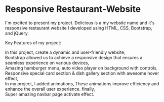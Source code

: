 # Responsive Restaurant-Website
 I'm excited to present my project. Delicious is a my website name and it's responsive restaurant website I developed using HTML, CSS, Bootstrap, and jQuery.

Key Features of my project:

In this project, create a dynamic and user-friendly website,<br> Bootstrap allowed us to achieve a responsive design that ensures a seamless experience on various devices,<br> Amazing hamburger menu, auto video player on background with controls, <br> Responsive special card section & dish gallery section with awesome hover effect,<br> In my project, I added animations, These animations improve efficiency and enhance the overall user experience. finally,<br> Super amazing navbar page activate effect. 
